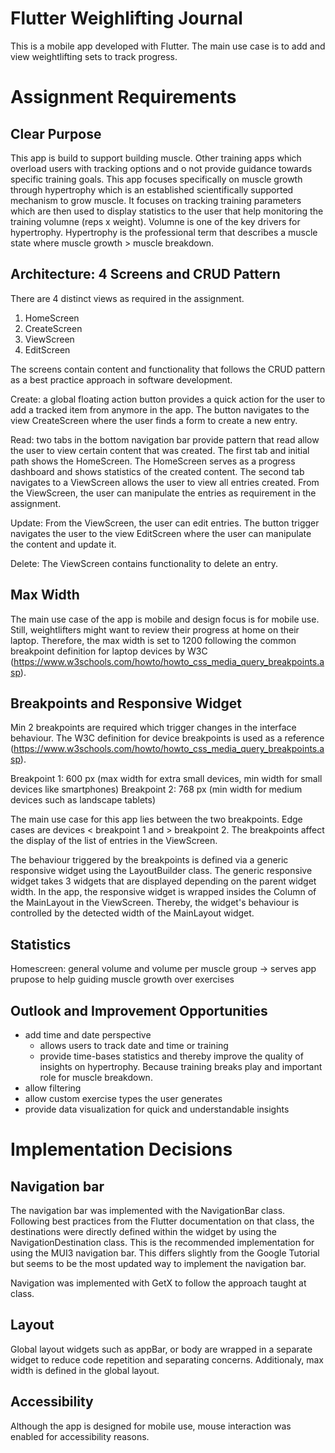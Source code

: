 # Flutter Weighlifting Journal
This is a mobile app developed with Flutter. The main use case is to add and view weightlifting sets to track progress.

# Assignment Requirements
## Clear Purpose
This app is build to support building muscle. Other training apps which overload users with tracking options and o not provide guidance towards specific training goals. This app focuses specifically on muscle growth through hypertrophy which is an established scientifically supported mechanism to grow muscle. It focuses on tracking training parameters which are then used to display statistics to the user that help monitoring the training volumne (reps x weight). Volumne is one of the key drivers for hypertrophy. Hypertrophy is the professional term that describes a muscle state where muscle growth > muscle breakdown.


## Architecture: 4 Screens and CRUD Pattern
There are 4 distinct views as required in the assignment.
1. HomeScreen
2. CreateScreen
3. ViewScreen
4. EditScreen

The screens contain content and functionality that follows the CRUD pattern as a best practice approach in software development.

Create: a global floating action button provides a quick action for the user to add a tracked item from anymore in the app. The button navigates to the view CreateScreen where the user finds a form to create a new entry.

Read: two tabs in the bottom navigation bar provide pattern that read allow the user to view certain content that was created. The first tab and initial path shows the HomeScreen. The HomeScreen serves as a progress dashboard and shows statistics of the created content. The second tab navigates to a ViewScreen allows the user to view all entries created. From the ViewScreen, the user can manipulate the entries as requirement in the assignment. 

Update: From the ViewScreen, the user can edit entries. The button trigger navigates the user to the view EditScreen where the user can manipulate the content and update it.

Delete: The ViewScreen contains functionality to delete an entry.

## Max Width
The main use case of the app is mobile and design focus is for mobile use. Still, weightlifters might want to review their progress at home on their laptop. Therefore, the max width is set to 1200 following the common breakpoint definition for laptop devices by W3C (https://www.w3schools.com/howto/howto_css_media_query_breakpoints.asp).

## Breakpoints and Responsive Widget
Min 2 breakpoints are required which trigger changes in the interface behaviour. The W3C definition for device breakpoints is used as a reference (https://www.w3schools.com/howto/howto_css_media_query_breakpoints.asp).

Breakpoint 1: 600 px (max width for extra small devices, min width for small devices like smartphones)
Breakpoint 2: 768 px (min width for medium devices such as landscape tablets)

The main use case for this app lies between the two breakpoints. Edge cases are devices < breakpoint 1 and > breakpoint 2. The breakpoints affect the display of the list of entries in the ViewScreen.

The behaviour triggered by the breakpoints is defined via a generic responsive widget using the LayoutBuilder class. The generic responsive widget takes 3 widgets that are displayed depending on the parent widget width. In the app, the responsive widget is wrapped insides the Column of the MainLayout in the ViewScreen. Thereby, the widget's behaviour is controlled by the detected width of the MainLayout widget.

## Statistics
Homescreen: general volume and volume per muscle group -> serves app prupose to help guiding muscle growth over exercises

## Outlook and Improvement Opportunities
- add time and date perspective
    - allows users to track date and time or training
    - provide time-bases statistics and thereby improve the quality of insights on hypertrophy. Because training breaks play and important role for muscle breakdown.
- allow filtering
- allow custom exercise types the user generates
- provide data visualization for quick and understandable insights 



# Implementation Decisions

## Navigation bar
The navigation bar was implemented with the NavigationBar class. Following best practices from the Flutter documentation on that class, the destinations were directly defined within the widget by using the NavigationDestination class. This is the recommended implementation for using the MUI3 navigation bar. This differs slightly from the Google Tutorial but seems to be the most updated way to implement the navigation bar.

Navigation was implemented with GetX to follow the approach taught at class.

## Layout
Global layout widgets such as appBar, or body are wrapped in a separate widget to reduce code repetition and separating concerns. Additionaly, max width is defined in the global layout.

## Accessibility
Although the app is designed for mobile use, mouse interaction was enabled for accessibility reasons.




